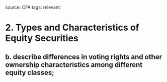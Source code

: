 source: CFA
tags: 
relevant: 

# 2. Types and Characteristics of Equity Securities

## b. describe differences in voting rights and other ownership characteristics among different equity classes;

